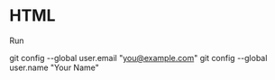 # HTML
Run

  git config --global user.email "you@example.com"
  git config --global user.name "Your Name"
